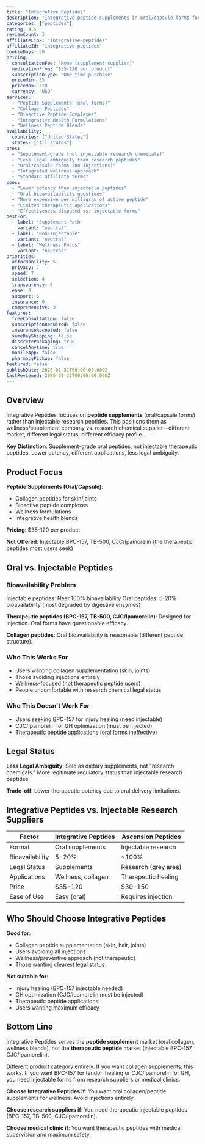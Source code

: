 ```yaml
---
title: "Integrative Peptides"
description: "Integrative peptide supplements in oral/capsule forms for wellness and collagen support."
categories: ["peptides"]
rating: 4.5
reviewCount: 3
affiliateLink: "integrative-peptides"
affiliateId: "integrative-peptides"
cookieDays: 30
pricing:
  consultationFee: "None (supplement supplier)"
  medicationFrom: "$35-120 per product"
  subscriptionType: "One-time purchase"
  priceMin: 35
  priceMax: 120
  currency: "USD"
services:
  - "Peptide Supplements (oral forms)"
  - "Collagen Peptides"
  - "Bioactive Peptide Complexes"
  - "Integrative Health Formulations"
  - "Wellness Peptide Blends"
availability:
  countries: ["United States"]
  states: ["All states"]
pros:
  - "Supplement-grade (not injectable research chemicals)"
  - "Less legal ambiguity than research peptides"
  - "Oral/capsule forms (no injections)"
  - "Integrated wellness approach"
  - "Standard affiliate terms"
cons:
  - "Lower potency than injectable peptides"
  - "Oral bioavailability questions"
  - "More expensive per milligram of active peptide"
  - "Limited therapeutic applications"
  - "Effectiveness disputed vs. injectable forms"
bestFor:
  - label: "Supplement Path"
    variant: "neutral"
  - label: "Non-Injectable"
    variant: "neutral"
  - label: "Wellness Focus"
    variant: "neutral"
priorities:
  affordability: 5
  privacy: 7
  speed: 7
  selection: 4
  transparency: 6
  ease: 8
  support: 6
  insurance: 0
  comprehensive: 3
features:
  freeConsultation: false
  subscriptionRequired: false
  insuranceAccepted: false
  sameDayShipping: false
  discretePackaging: true
  cancelAnytime: true
  mobileApp: false
  pharmacyPickup: false
featured: false
publishDate: 2025-01-31T00:00:00.000Z
lastReviewed: 2025-01-31T00:00:00.000Z
---
```


## Overview

Integrative Peptides focuses on **peptide supplements** (oral/capsule forms) rather than injectable research peptides. This positions them as wellness/supplement company vs. research chemical supplier—different market, different legal status, different efficacy profile.

**Key Distinction**: Supplement-grade oral peptides, not injectable therapeutic peptides. Lower potency, different applications, less legal ambiguity.

## Product Focus

**Peptide Supplements (Oral/Capsule)**:
- Collagen peptides for skin/joints
- Bioactive peptide complexes
- Wellness formulations
- Integrative health blends

**Pricing**: $35-120 per product

**Not Offered**: Injectable BPC-157, TB-500, CJC/Ipamorelin (the therapeutic peptides most users seek)

## Oral vs. Injectable Peptides

### Bioavailability Problem
Injectable peptides: Near 100% bioavailability
Oral peptides: 5-20% bioavailability (most degraded by digestive enzymes)

**Therapeutic peptides (BPC-157, TB-500, CJC/Ipamorelin)**: Designed for injection. Oral forms have questionable efficacy.

**Collagen peptides**: Oral bioavailability is reasonable (different peptide structure).

### Who This Works For
- Users wanting collagen supplementation (skin, joints)
- Those avoiding injections entirely
- Wellness-focused (not therapeutic peptide users)
- People uncomfortable with research chemical legal status

### Who This Doesn't Work For
- Users seeking BPC-157 for injury healing (need injectable)
- CJC/Ipamorelin for GH optimization (must be injected)
- Therapeutic peptide applications (oral forms ineffective)

## Legal Status

**Less Legal Ambiguity**: Sold as dietary supplements, not "research chemicals." More legitimate regulatory status than injectable research peptides.

**Trade-off**: Lower therapeutic potency due to oral delivery limitations.

## Integrative Peptides vs. Injectable Research Suppliers

| Factor | Integrative Peptides | Ascension Peptides |
|--------|---------------------|-------------------|
| Format | Oral supplements | Injectable research |
| Bioavailability | 5-20% | ~100% |
| Legal Status | Supplements | Research (grey area) |
| Applications | Wellness, collagen | Therapeutic healing |
| Price | $35-120 | $30-150 |
| Ease of Use | Easy (oral) | Requires injection |

## Who Should Choose Integrative Peptides

**Good for**:
- Collagen peptide supplementation (skin, hair, joints)
- Users avoiding all injections
- Wellness/preventive approach (not therapeutic)
- Those wanting clearest legal status

**Not suitable for**:
- Injury healing (BPC-157 injectable needed)
- GH optimization (CJC/Ipamorelin must be injected)
- Therapeutic peptide applications
- Users wanting maximum efficacy

## Bottom Line

Integrative Peptides serves the **peptide supplement** market (oral collagen, wellness blends), not the **therapeutic peptide** market (injectable BPC-157, CJC/Ipamorelin).

Different product category entirely. If you want collagen supplements, this works. If you want BPC-157 for tendon healing or CJC/Ipamorelin for GH, you need injectable forms from research suppliers or medical clinics.

**Choose Integrative Peptides if**: You want oral collagen/peptide supplements for wellness. Avoid injections entirely.

**Choose research suppliers if**: You need therapeutic injectable peptides (BPC-157, TB-500, CJC/Ipamorelin).

**Choose medical clinic if**: You want therapeutic peptides with medical supervision and maximum safety.
